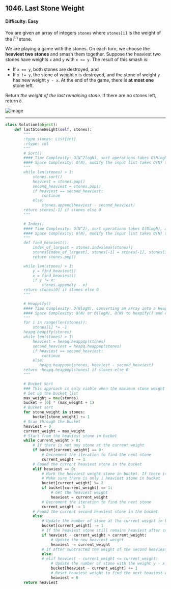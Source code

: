 ## 1046. Last Stone Weight

#### Difficulty: Easy

You are given an array of integers ```stones``` where ```stones[i]``` is the weight of the i<sup>th</sup> stone.

We are playing a game with the stones. On each turn, we choose the __heaviest two stones__ and smash them together. Suppose the heaviest two stones have weights ```x``` and ```y``` with ```x <= y```. The result of this smash is:

- If ```x == y```, both stones are destroyed, and
- If ```x != y```, the stone of weight ```x``` is destroyed, and the stone of weight ```y``` has new weight ```y - x```.
At the end of the game, there is __at most one__ stone left.

Return _the weight of the last remaining stone_. If there are no stones left, return ```0```.

![image](https://user-images.githubusercontent.com/35042430/207638530-a4384603-899f-401a-8c98-a348b4d1a527.png)

---

```Python
class Solution(object):
    def lastStoneWeight(self, stones):
        """
        :type stones: List[int]
        :rtype: int
        """
        # Sort()
        #### Time Complexity: O(N^2logN), sort operations takes O(NlogN), sort inside the loop every time
        #### Space Complexity: O(N), modify the input list takes O(N) to O(1)        
        """
        while len(stones) > 1:
            stones.sort()
            heaviest = stones.pop()
            second_heaviest = stones.pop()
            if heaviest == second_heaviest:
                continue
            else:
                stones.append(heaviest - second_heaviest)
        return stones[-1] if stones else 0
        """

        # Index()
        #### Time Complexity: O(N^2), sort operations takes O(NlogN), adding the new stone N-1 times while looping through length N of input list
        #### Space Complexity: O(N), modify the input list takes O(N) to O(1)        
        """
        def find_heaviest():
            index_of_largest = stones.index(max(stones))
            stones[index_of_largest], stones[-1] = stones[-1], stones[index_of_largest]
            return stones.pop()

        while len(stones) > 1:
            y = find_heaviest()
            x = find_heaviest()
            if y != x:
                stones.append(y - x)
        return stones[0] if stones else 0
        """

        # Heappify()
        #### Time Complexity: O(NlogN), converting an array into a Heap takes O(N), heappop() and heappush() takes O(logN) time while looping through length N of input list
        #### Space Complexity: O(N) or O(log⁡N), O(N) to heapify() and create priority_queue
        """      
        for i in range(len(stones)):
            stones[i] *= -1
        heapq.heapify(stones)
        while len(stones) > 1:
            heaviest = heapq.heappop(stones)
            second_heaviest = heapq.heappop(stones)
            if heaviest == second_heaviest:
                continue
            else:
               heapq.heappush(stones, heaviest - second_heaviest)
        return -heapq.heappop(stones) if stones else 0
        """

        # Bucket Sort
        ### This approach is only viable when the maximum stone weight is small, or is at least smaller than the number of stones.
        # Set up the bucket list
        max_weight = max(stones)
        bucket = [0] * (max_weight + 1)
        # Bucket sort
        for stone_weight in stones:
            bucket[stone_weight] += 1
        # Scan through the bucket
        heaviest = 0
        current_weight = max_weight
        # Start from the heaviest stone in bucket
        while current_weight > 0:
            # If there is not any stone at the current weight
            if bucket[current_weight] == 0:
                # Decrement the iteration to find the next stone
                current_weight -= 1
            # Found the current heaviest stone in the bucket
            elif heaviest == 0:
                # Mark the heaviest weight stone in bucket. If there is an even number of same heaviest weight stones, they are canceled out. Otherwise, if there is an odd number
                # Make sure there is only 1 heaviest stone in bucket
                bucket[current_weight] %= 2
                if bucket[current_weight] == 1:
                    # Get the heaviest weight
                    heaviest = current_weight
                # Decrement the iteration to find the next stone
                current_weight -= 1
            # Found the current second heaviest stone in the bucket
            else:
                # Update the number of stone at the current weight in bucket
                bucket[current_weight] -= 1
                # If the heaviest stone still remains heaviest after subtracted the weight of the second heaviest stone
                if heaviest - current_weight > current_weight:
                    # Update the new heaviest weight
                    heaviest -= current_weight
                # If after subtracted the weight of the second heaviest stone, the remaining weight is not heaviest in the bucket
                else:
                # elif heaviest - current_weight <= current_weight:
                    # Update the number of stone with the weight y - x after the smash in the bucket
                    bucket[heaviest - current_weight] += 1
                    # Reset heaviest weight to find the next heaviest weight stone
                    heaviest = 0
        return heaviest
```






